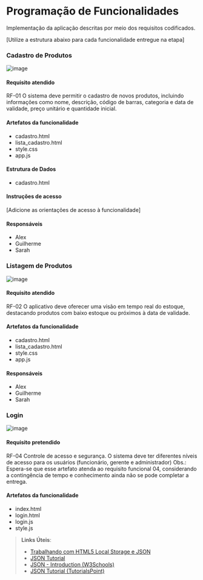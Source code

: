 # Programação de Funcionalidades

Implementação da aplicação descritas por meio dos requisitos codificados. 

[Utilize a estrutura abaixo para cada funcionalidade entregue na etapa]

### Cadastro de Produtos

![image](https://github.com/ICEI-PUC-Minas-PMV-ADS/pmv-ads-2023-2-e1-proj-web-t14-pmv-ads-2023-2-e1-proj-gestaoestoquesup/assets/133724013/0bd438f0-780f-4e3e-9d47-316e7042655f)



#### Requisito atendido

RF-01  O sistema deve permitir o cadastro de novos produtos, incluindo informações como nome, descrição, código de barras, categoria e data de validade, preço unitário e quantidade inicial.

#### Artefatos da funcionalidade

- cadastro.html
- lista_cadastro.html
- style.css
- app.js


#### Estrutura de Dados

- cadastro.html

#### Instruções de acesso

[Adicione as orientações de acesso à funcionalidade]


#### Responsáveis

- Alex
- Guilherme
- Sarah

### Listagem de Produtos

![image](https://github.com/ICEI-PUC-Minas-PMV-ADS/pmv-ads-2023-2-e1-proj-web-t14-pmv-ads-2023-2-e1-proj-gestaoestoquesup/assets/133724013/39ab8846-6806-4661-9e21-e2e3824b04a1)

#### Requisito atendido

RF-02 O aplicativo deve oferecer uma visão em tempo real do estoque, destacando produtos com baixo estoque ou próximos à data de validade.

#### Artefatos da funcionalidade

- cadastro.html
- lista_cadastro.html
- style.css
- app.js

#### Responsáveis

- Alex
- Guilherme
- Sarah

### Login

![image](https://github.com/ICEI-PUC-Minas-PMV-ADS/pmv-ads-2023-2-e1-proj-web-t14-pmv-ads-2023-2-e1-proj-gestaoestoquesup/assets/133724013/b1589666-7945-4a9d-8fd4-fd7b2cec974b)

#### Requisito pretendido

RF-04 Controle de acesso e segurança. O sistema deve ter diferentes níveis de acesso para os usuários (funcionário, gerente e administrador)
Obs.: Espera-se que esse artefato atenda ao requisito funcional 04, considerando a contingência de tempo e conhecimento ainda não se pode completar a entrega. 

#### Artefatos da funcionalidade

- index.html
- login.html
- login.js
- style.js




> **Links Úteis**:
> - [Trabalhando com HTML5 Local Storage e JSON](https://www.devmedia.com.br/trabalhando-com-html5-local-storage-e-json/29045)
> - [JSON Tutorial](https://www.w3resource.com/JSON)
> - [JSON - Introduction (W3Schools)](https://www.w3schools.com/js/js_json_intro.asp)
> - [JSON Tutorial (TutorialsPoint)](https://www.tutorialspoint.com/json/index.htm)

